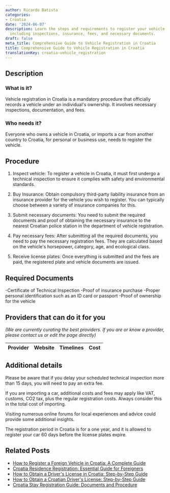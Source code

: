```yaml
---
author: Ricardo Batista
categories:
- Croatia
date: '2024-06-07'
description: Learn the steps and requirements to register your vehicle in Croatia,
  including inspections, insurance, fees, and necessary documents.
draft: false
meta_title: Comprehensive Guide to Vehicle Registration in Croatia
title: Comprehensive Guide to Vehicle Registration in Croatia
translationKey: croatia-vehicle_registration
---
```


## Description
### What is it?
Vehicle registration in Croatia is a mandatory procedure that officially records a vehicle under an individual's ownership. It involves necessary inspections, documentation, and fees. 

### Who needs it?
Everyone who owns a vehicle in Croatia, or imports a car from another country to Croatia, for personal or business use, needs to register the vehicle.

## Procedure 
1. Inspect vehicle: To register a vehicle in Croatia, it must first undergo a technical inspection to ensure it complies with safety and environmental standards.

2. Buy Insurance: Obtain compulsory third-party liability insurance from an insurance provider for the vehicle you wish to register. You can typically choose between a variety of insurance companies for this.

3. Submit necessary documents: You need to submit the required documents and proof of obtaining the necessary insurance to the nearest Croatian police station in the department of vehicle registration.

4. Pay necessary fees: After submitting all the required documents, you need to pay the necessary registration fees. They are calculated based on the vehicle's horsepower, category, age, and ecological class. 

5. Receive license plates: Once everything is submitted and the fees are paid, the registered plate and vehicle documents are issued.

## Required Documents 
-Certificate of Technical Inspection
-Proof of insurance purchase
-Proper personal identification such as an ID card or passport 
-Proof of ownership for the vehicle

## Providers that can do it for you

_(We are currently curating the best providers. If you are or know a provider, please contact us or edit the page directly)_

| Provider        |     Website     |     Timelines    |       Cost      |
| :-------------: | :-------------: |  :-------------: | :-------------: |

## Additional details
Please be aware that if you delay your scheduled technical inspection more than 15 days, you will need to pay an extra fee.

If you are importing a car, additional costs and fees may apply like VAT, customs, CO2 tax, plus the regular registration costs. Always consider this in the total cost of importing.

Visiting numerous online forums for local experiences and advice could provide some additional insights.

The registration period in Croatia is for a one year, and it is allowed to register your car 60 days before the license plates expire.


## Related Posts

- [How to Register a Foreign Vehicle in Croatia: A Complete Guide](https://tramitit.com/guides/croatia/registration_of_foreign_vehicles/)
- [Croatia Residence Registration: Essential Guide for Foreigners](https://tramitit.com/guides/croatia/residence_registration/)
- [How to Obtain a Driver's License in Croatia: Step-by-Step Guide](https://tramitit.com/guides/croatia/issuance_of_drivers_license/)
- [How to Obtain a Croatian Driver's License: Step-by-Step Guide](https://tramitit.com/guides/croatia/obtaining_a_drivers_license_for_newcomers/)
- [Croatia Stay Registration Guide: Documents and Procedure](https://tramitit.com/guides/croatia/stay_registration_upon_entering_the_country/)
